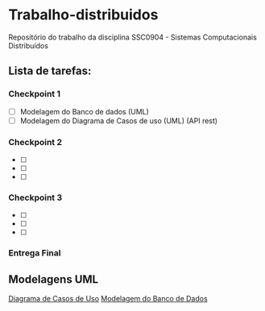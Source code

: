 # Trabalho-distribuidos
Repositório do trabalho da disciplina SSC0904 - Sistemas Computacionais Distribuídos

## Lista de tarefas:

### Checkpoint 1
- [ ] Modelagem do Banco de dados (UML)
- [ ] Modelagem do Diagrama de Casos de uso (UML) (API rest)
### Checkpoint 2
- [ ]
- [ ]
- [ ]
### Checkpoint 3
- [ ]
- [ ]
- [ ]

### Entrega Final


## Modelagens UML

[Diagrama de Casos de Uso](https://drive.google.com/file/d/1ioGHGqNM8H_yO4DhUaEkyjwNdziP3VYu/view?usp=drive_link)
[Modelagem do Banco de Dados](https://drive.google.com/file/d/1IDe59_3NSH33WxNUJJpPm3e2s8ThFP-D/view?usp=drive_link)

